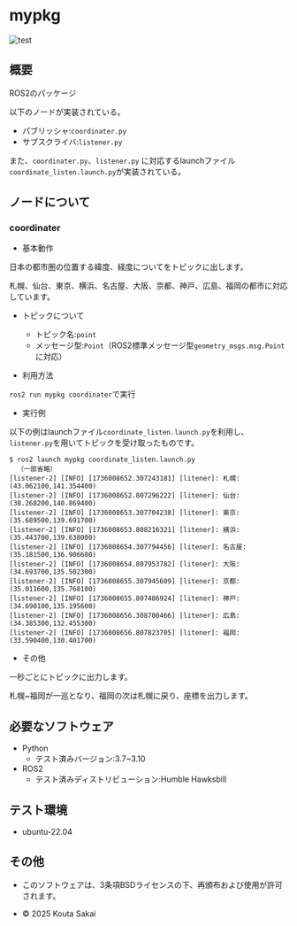 # mypkg

![test](https://github.com/rasukutabeyou/mypkg/actions/workflows/test.yml/badge.svg)

## 概要

ROS2のパッケージ

以下のノードが実装されている。
  - パブリッシャ:`coordinater.py`
  - サブスクライバ:`listener.py`

また、`coordinater.py`、`listener.py` に対応するlaunchファイル`coordinate_listen.launch.py`が実装されている。

## ノードについて

### coordinater

- 基本動作

日本の都市圏の位置する緯度、経度についてをトピックに出します。

札幌、仙台、東京、横浜、名古屋、大阪、京都、神戸、広島、福岡の都市に対応しています。

- トピックについて
  - トピック名:`point`
  - メッセージ型:`Point`（ROS2標準メッセージ型`geometry_msgs.msg.Point`に対応）

- 利用方法

`ros2 run mypkg coordinater`で実行

- 実行例

以下の例はlaunchファイル`coordinate_listen.launch.py`を利用し、`listener.py`を用いてトピックを受け取ったものです。

```
$ ros2 launch mypkg coordinate_listen.launch.py
  （一部省略）
[listener-2] [INFO] [1736008652.307243181] [litener]: 札幌:(43.062100,141.354400)
[listener-2] [INFO] [1736008652.807296222] [litener]: 仙台:(38.268200,140.869400)
[listener-2] [INFO] [1736008653.307704238] [litener]: 東京:(35.689500,139.691700)
[listener-2] [INFO] [1736008653.808216321] [litener]: 横浜:(35.443700,139.638000)
[listener-2] [INFO] [1736008654.307794456] [litener]: 名古屋:(35.181500,136.906600)
[listener-2] [INFO] [1736008654.807953782] [litener]: 大阪:(34.693700,135.502300)
[listener-2] [INFO] [1736008655.307945609] [litener]: 京都:(35.011600,135.768100)
[listener-2] [INFO] [1736008655.807486924] [litener]: 神戸:(34.690100,135.195600)
[listener-2] [INFO] [1736008656.308700466] [litener]: 広島:(34.385300,132.455300)
[listener-2] [INFO] [1736008656.807823705] [litener]: 福岡:(33.590400,130.401700)
```

- その他

一秒ごとにトピックに出力します。

札幌~福岡が一巡となり、福岡の次は札幌に戻り、座標を出力します。

## 必要なソフトウェア
- Python
  - テスト済みバージョン:3.7~3.10
- ROS2
  - テスト済みディストリビューション:Humble Hawksbill

## テスト環境
- ubuntu-22.04

## その他
 - このソフトウェアは、3条項BSDライセンスの下、再頒布および使用が許可されます。

 - © 2025 Kouta Sakai
